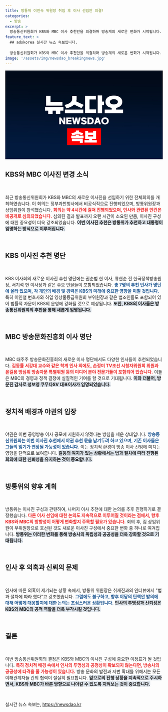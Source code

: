 ```yaml
---
title: 방통위 이진숙 위원장 취임 후 이사 선임안 의결!
categories:
  - 방송
excerpt: >
  방송통신위원회가 KBS와 MBC 이사 추천안을 의결하며 방송계의 새로운 변화가 시작됩니다. 야권의 무관심 속에서 기존 이사들이 연임될 가능성이 커지면서, 공영방송의 향방에 이목이 쏠리고 있습니다.
feature_text: >
  ## adskorea 실시간 뉴스 속보입니다.

  방송통신위원회가 KBS와 MBC 이사 추천안을 의결하며 방송계의 새로운 변화가 시작됩니다. 야권의 무관심 속에서 기존 이사들이 연임될 가능성이 커지면서, 공영방송의 향방에 이목이 쏠리고 있습니다.
image: '/assets/img/newsdao_breakingnews.jpg'
---
```


<p><img src="/assets/img/newsdao_breakingnews.jpg" alt="adskorea 속보" /></p>

<h2 data-ke-size="size26">KBS와 MBC 이사진 변경 소식</h2>

<p data-ke-size="size16">&nbsp;</p>

<p>최근 방송통신위원회가 KBS와 MBC의 새로운 이사진을 선임하기 위한 전체회의를 개최하였습니다. 이 회의는 정부과천청사에서 비공식적으로 진행되었으며, 방통위원장과 상임위원이 참석했습니다. <b><span style="color: #ee2323;">회의는 약 4시간에 걸쳐 진행되었으며, 인사와 관련된 안건은 비공개로 심의되었습니다.</span></b> 심의된 결과 발표까지 오랜 시간이 소요된 만큼, 이사진 구성에 대한 중요성이 더욱 강조되었습니다. <b><span style="background-color: #21538527;">이번 이사진 추천은 방통위가 추천하고 대통령이 임명하는 방식으로 이루어집니다.</span></b> </p>

<p><br></p>

<h2 data-ke-size="size26">KBS 이사진 추천 명단</h2>

<p data-ke-size="size16">&nbsp;</p>

<p>KBS 이사회의 새로운 이사진 추천 명단에는 권순범 현 이사, 류현순 전 한국정책방송원장, 서기석 현 이사장과 같은 주요 인물들이 포함되었습니다. <b><span style="color: #1a5490;">총 7명의 추천 인사가 명단에 올라 있으며, 각 개인의 배경 및 경력은 KBS의 미래에 중요한 영향을 미칠 것입니다.</span></b> 특히 이인철 변호사와 허엽 영상물등급위원회 부위원장과 같은 법조인들도 포함되어 있어 법률적 자문이 KBS의 운영에 강화될 것으로 예상됩니다. <b><span style="background-color: #21538527;">또한, KBS의 이사들은 방송통신위원회의 추천을 통해 새롭게 임명됩니다.</span></b> </p>

<p><br></p>

<h2 data-ke-size="size26">MBC 방송문화진흥회 이사 명단</h2>

<p data-ke-size="size16">&nbsp;</p>

<p>MBC 대주주 방송문화진흥회의 새로운 이사 명단에서도 다양한 인사들이 추천되었습니다. <b><span style="color: #ee2323;">김동률 서강대 교수와 같은 학계 인사 외에도, 손정미 TV조선 시청자위원회 위원과 윤길용 방심위 방송자문 특별위원 등의 미디어 분야 전문가들이 포함되어 있습니다.</span></b> 이들은 MBC의 경영과 정책 결정에 실질적인 기여를 할 것으로 기대됩니다. <b><span style="background-color: #21538527;">이와 더불어, 방문진 감사로 성보영 쿠무다SV 대표이사가 임명되었습니다.</span></b> </p>

<p><br></p>

<h2 data-ke-size="size26">정치적 배경과 야권의 입장</h2>

<p data-ke-size="size16">&nbsp;</p>

<p>야권은 이번 공영방송 이사 공모에 지원하지 않겠다는 방침을 세운 상태입니다. <b><span style="color: #1a5490;">방송통신위원회는 이번 이사진 추천에서 야권 추천 몫을 남겨두려 하고 있으며, 기존 이사들은 그들의 임기가 연장될 가능성이 있습니다.</span></b> 이는 정치적 환경이 방송 이사 선임에 미치는 영향을 단적으로 보여줍니다. <b><span style="background-color: #21538527;">갈등의 여지가 있는 상황에서는 법과 절차에 따라 진행된 회의에 대한 신뢰성을 유지하는 것이 중요합니다.</span></b> </p>

<p><br></p>

<h2 data-ke-size="size26">방통위의 향후 계획</h2>

<p data-ke-size="size16">&nbsp;</p>

<p>방통위는 이사진 구성과 관련하여, 나머지 이사 추천에 대한 논의를 추후 진행하기로 결정했습니다. <b><span style="color: #ee2323;">다른 이사 선임에 대한 논의도 지속적으로 이루어질 것이라는 점에서, 향후 KBS와 MBC의 방향성이 어떻게 변화할지 주목할 필요가 있습니다.</span></b> 회의 후, 김 상임위원이 부위원장으로 호선된 것도 새로운 이사진 구성에서 중요한 변화 중 하나로 여겨집니다. <b><span style="background-color: #21538527;">방통위는 이러한 변화를 통해 방송사의 독립성과 공공성을 더욱 강화할 것으로 기대됩니다.</span></b> </p>

<p><br></p>

<h2 data-ke-size="size26">인사 후 의혹과 신뢰의 문제</h2>

<p data-ke-size="size16">&nbsp;</p>

<p>인사에 따른 의혹이 제기되는 상황 속에서, 방통위 위원장은 취재진과의 인터뷰에서 "법과 절차에 따라 했다"고 강조했습니다. <b><span style="color: #1a5490;">그럼에도 불구하고, 향후 야당의 탄핵안 발의에 대해 어떻게 대응할지에 대한 논의는 조심스러운 상황입니다.</span></b> <b><span style="background-color: #21538527;">인사의 투명성과 신뢰성은 KBS와 MBC의 공적 역할을 더욱 부각시킬 것입니다.</span></b> </p>

<p><br></p>

<h2 data-ke-size="size26">결론</h2>

<p data-ke-size="size16">&nbsp;</p>

<p>이번 방송통신위원회의 결정은 KBS와 MBC의 이사진 구성에 중요한 이정표가 될 것입니다. <b><span style="color: #ee2323;">특히 정치적 배경 속에서 인사의 투명성과 공정성이 확보되지 않는다면, 방송사의 공공성에 타격을 줄 가능성이 있습니다.</span></b> 방송 문화의 발전과 저변 확대를 위해서는 모든 이해관계자들 간의 협력이 절실히 필요합니다. <b><span style="background-color: #21538527;">앞으로의 진행 상황을 지속적으로 주시하면서, KBS와 MBC가 바른 방향으로 나아갈 수 있도록 지켜보는 것이 중요합니다.</span></b> </p>

<p><br></p>
실시간 뉴스 속보는, <a href="https://newsdao.kr" rel="dofollow">https://newsdao.kr</a>


